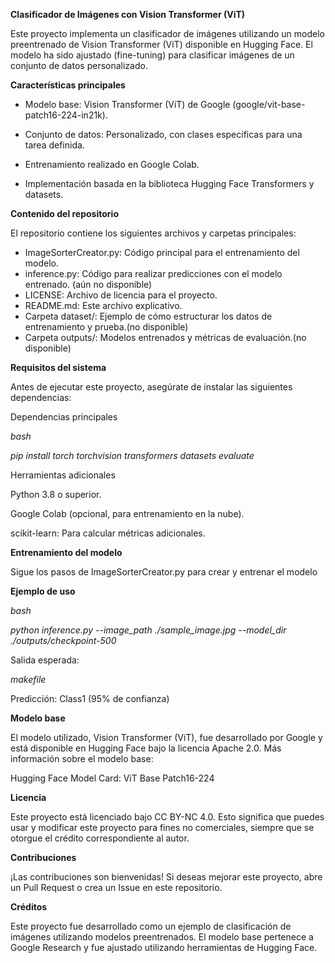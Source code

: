 **Clasificador de Imágenes con Vision Transformer (ViT)**

Este proyecto implementa un clasificador de imágenes utilizando un modelo preentrenado de Vision Transformer (ViT) disponible en Hugging Face. El modelo ha sido ajustado (fine-tuning) para clasificar imágenes de un conjunto de datos personalizado.

**Características principales**

- Modelo base: Vision Transformer (ViT) de Google (google/vit-base-patch16-224-in21k).

- Conjunto de datos: Personalizado, con clases específicas para una tarea definida.

- Entrenamiento realizado en Google Colab.

- Implementación basada en la biblioteca Hugging Face Transformers y datasets.

**Contenido del repositorio**

El repositorio contiene los siguientes archivos y carpetas principales:

- ImageSorterCreator.py: Código principal para el entrenamiento del modelo.
- inference.py: Código para realizar predicciones con el modelo entrenado. (aún no disponible)
- LICENSE: Archivo de licencia para el proyecto.
- README.md: Este archivo explicativo.
- Carpeta dataset/: Ejemplo de cómo estructurar los datos de entrenamiento y prueba.(no disponible)
- Carpeta outputs/: Modelos entrenados y métricas de evaluación.(no disponible)

**Requisitos del sistema**

Antes de ejecutar este proyecto, asegúrate de instalar las siguientes dependencias:

Dependencias principales

*bash*

*pip install torch torchvision transformers datasets evaluate*

Herramientas adicionales

Python 3.8 o superior.

Google Colab (opcional, para entrenamiento en la nube).

scikit-learn: Para calcular métricas adicionales.

**Entrenamiento del modelo**

Sigue los pasos de ImageSorterCreator.py para crear y entrenar el modelo


**Ejemplo de uso**

*bash*

*python inference.py --image_path ./sample_image.jpg --model_dir ./outputs/checkpoint-500*

Salida esperada:

*makefile*

Predicción: Class1 (95% de confianza)

**Modelo base**

El modelo utilizado, Vision Transformer (ViT), fue desarrollado por Google y está disponible en Hugging Face bajo la licencia Apache 2.0. Más información sobre el modelo base:

Hugging Face Model Card: ViT Base Patch16-224

**Licencia**

Este proyecto está licenciado bajo CC BY-NC 4.0. Esto significa que puedes usar y modificar este proyecto para fines no comerciales, siempre que se otorgue el crédito correspondiente al autor.

**Contribuciones**

¡Las contribuciones son bienvenidas! Si deseas mejorar este proyecto, abre un Pull Request o crea un Issue en este repositorio.

**Créditos**

Este proyecto fue desarrollado como un ejemplo de clasificación de imágenes utilizando modelos preentrenados. El modelo base pertenece a Google Research y fue ajustado utilizando herramientas de Hugging Face.
